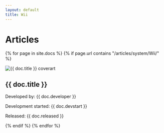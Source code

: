 ```yaml
---
layout: default
title: Wii
---
```


# Articles

{% for page in site.docs %}
{% if page.url contains "/articles/system/Wii/" %}
<a href="{{ site.baseurl }}{{ doc.url }}" style="text-decoration: none">
     <div class="game box1 shadow1">
				<img class="coverart" src="/media/boxarts/{{ doc.system }}/{{ doc.ogtitle }}.png" alt="{{ doc.title }} coverart">
				<h2 class="gametext">{{ doc.title }}</h2>
				<p class="gametext">Developed by: {{ doc.developer }}</p>
				<p class="gametext">Development started: {{ doc.devstart }}</p>
				<p class="gametext">Released: {{ doc.released }}</p>
     </div>
</a>
{% endif %}
{% endfor %}
